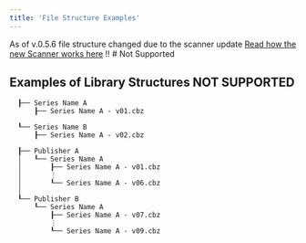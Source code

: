 ```yaml
---
title: 'File Structure Examples'
---
```


As of v.0.5.6 file structure changed due to the scanner update
[Read how the new Scanner works here](https://wiki.kavitareader.com/en/guides/misc/how-the-scanner-works)
!! # Not Supported
## Examples of Library Structures NOT SUPPORTED
```Library Root
  ┠── Series Name A
      ┠── Series Name A - v01.cbz
      
  ┖── Series Name B
      ┠── Series Name A - v02.cbz
```
```Library Root
  ┠── Publisher A
  │   ┖── Series Name A
  │       ┠── Series Name A - v01.cbz
  │       ⋮
  │       ┖── Series Name A - v06.cbz
  │
  ┖── Publisher B
      ┖── Series Name A
          ┠── Series Name A - v07.cbz
          ⋮
          ┖── Series Name A - v09.cbz
```
